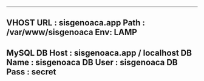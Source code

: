 ------------------------------------------
 VHOST
 URL  : sisgenoaca.app
 Path : /var/www/sisgenoaca
 Env: LAMP
-------------------------------------------
 MySQL
 DB Host : sisgenoaca.app / localhost
 DB Name : sisgenoaca
 DB User : sisgenoaca
 DB Pass : secret
-------------------------------------------
